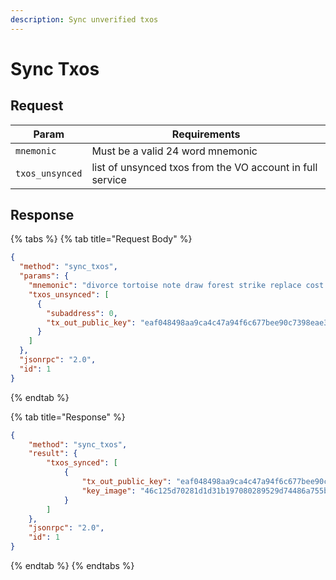 ```yaml
---
description: Sync unverified txos
---
```


# Sync Txos

## Request

| Param           | Requirements                                              |
|-----------------|-----------------------------------------------------------|
| `mnemonic`      | Must be a valid 24 word mnemonic                          |
| `txos_unsynced` | list of unsynced txos from the VO account in full service |

## Response

{% tabs %}
{% tab title="Request Body" %}

```json
{
  "method": "sync_txos",
  "params": {
    "mnemonic": "divorce tortoise note draw forest strike replace cost also crowd front unusual demand south again rather pencil next remind future rally carry keen artefact",
    "txos_unsynced": [
      {
        "subaddress": 0,
        "tx_out_public_key": "eaf048498aa9ca4c47a94f6c677bee90c7398eae319cabc2e93f3de3f04b2979"
      }
    ]
  },
  "jsonrpc": "2.0",
  "id": 1
}
```

{% endtab %}

{% tab title="Response" %}

```json
{
    "method": "sync_txos",
    "result": {
        "txos_synced": [
            {
                "tx_out_public_key": "eaf048498aa9ca4c47a94f6c677bee90c7398eae319cabc2e93f3de3f04b2979",
                "key_image": "46c125d70281d1d31b197080289529d74486a755bdae7499ffaaf9688892c75f"
            }
        ]
    },
    "jsonrpc": "2.0",
    "id": 1
}
```

{% endtab %}
{% endtabs %}
